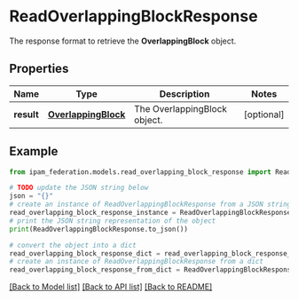 # ReadOverlappingBlockResponse

The response format to retrieve the __OverlappingBlock__ object.

## Properties

Name | Type | Description | Notes
------------ | ------------- | ------------- | -------------
**result** | [**OverlappingBlock**](OverlappingBlock.md) | The OverlappingBlock object. | [optional] 

## Example

```python
from ipam_federation.models.read_overlapping_block_response import ReadOverlappingBlockResponse

# TODO update the JSON string below
json = "{}"
# create an instance of ReadOverlappingBlockResponse from a JSON string
read_overlapping_block_response_instance = ReadOverlappingBlockResponse.from_json(json)
# print the JSON string representation of the object
print(ReadOverlappingBlockResponse.to_json())

# convert the object into a dict
read_overlapping_block_response_dict = read_overlapping_block_response_instance.to_dict()
# create an instance of ReadOverlappingBlockResponse from a dict
read_overlapping_block_response_from_dict = ReadOverlappingBlockResponse.from_dict(read_overlapping_block_response_dict)
```
[[Back to Model list]](../README.md#documentation-for-models) [[Back to API list]](../README.md#documentation-for-api-endpoints) [[Back to README]](../README.md)


